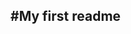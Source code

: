 #My first readme
-----------------------------------------------------------------------------------------------------------------------------------------------------------
